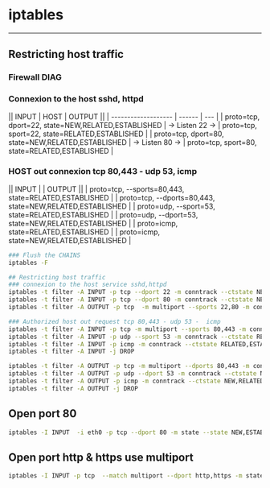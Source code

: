 # iptables


____________________________________________________________________________
## Restricting host traffic
### Firewall DIAG
### Connexion to the host sshd, httpd
|| INPUT                                              |       HOST       |       OUTPUT ||
| -------------------                                | ------           | --- |
| proto=tcp, dport=22, state=NEW,RELATED,ESTABLISHED |  -> Listen 22 -> |       proto=tcp, sport=22, state=RELATED,ESTABLISHED |
| proto=tcp, dport=80, state=NEW,RELATED,ESTABLISHED |  -> Listen 80 -> |       proto=tcp, sport=80, state=RELATED,ESTABLISHED |

### HOST out connexion tcp 80,443 - udp 53, icmp
|| INPUT                                                |               |       OUTPUT ||
| proto=tcp, --sports=80,443, state=RELATED,ESTABLISHED |               |       proto=tcp, --dports=80,443, state=NEW,RELATED,ESTABLISHED |
| proto=udp, --sport=53, state=RELATED,ESTABLISHED      |               |       proto=udp, --dport=53, state=NEW,RELATED,ESTABLISHED |
| proto=icmp, state=RELATED,ESTABLISHED                 |               |       proto=icmp, state=NEW,RELATED,ESTABLISHED |

```bash
### Flush the CHAINS
iptables -F

## Restricting host traffic
### connexion to the host service sshd,httpd
iptables -t filter -A INPUT -p tcp --dport 22 -m conntrack --ctstate NEW,RELATED,ESTABLISHED -j ACCEPT
iptables -t filter -A INPUT -p tcp --dport 80 -m conntrack --ctstate NEW,RELATED,ESTABLISHED -j ACCEPT
iptables -t filter -A OUTPUT -p tcp  -m multiport --sports 22,80 -m conntrack --ctstate RELATED,ESTABLISHED -j ACCEPT

### Authorized host out request tcp 80,443 - udp 53 -  icmp
iptables -t filter -A INPUT -p tcp -m multiport --sports 80,443 -m conntrack --ctstate RELATED,ESTABLISHED -j ACCEPT
iptables -t filter -A INPUT -p udp --sport 53 -m conntrack --ctstate RELATED,ESTABLISHED -j ACCEPT
iptables -t filter -A INPUT -p icmp -m conntrack --ctstate RELATED,ESTABLISHED -j ACCEPT
iptables -t filter -A INPUT -j DROP

iptables -t filter -A OUTPUT -p tcp -m multiport --dports 80,443 -m conntrack --ctstate NEW,RELATED,ESTABLISHED -j ACCEPT
iptables -t filter -A OUTPUT -p udp --dport 53 -m conntrack --ctstate NEW,RELATED,ESTABLISHED -j ACCEPT
iptables -t filter -A OUTPUT -p icmp -m conntrack --ctstate NEW,RELATED,ESTABLISHED -j ACCEPT
iptables -t filter -A OUTPUT -j DROP
```
















## Open port 80

```bash
iptables -I INPUT  -i eth0 -p tcp --dport 80 -m state --state NEW,ESTABLISHED -j ACCEPT
```

## Open port http & https use multiport

```bash
iptables -I INPUT -p tcp  --match multiport --dport http,https -m state --state NEW,ESTABLISHED -j ACCEPT
```
